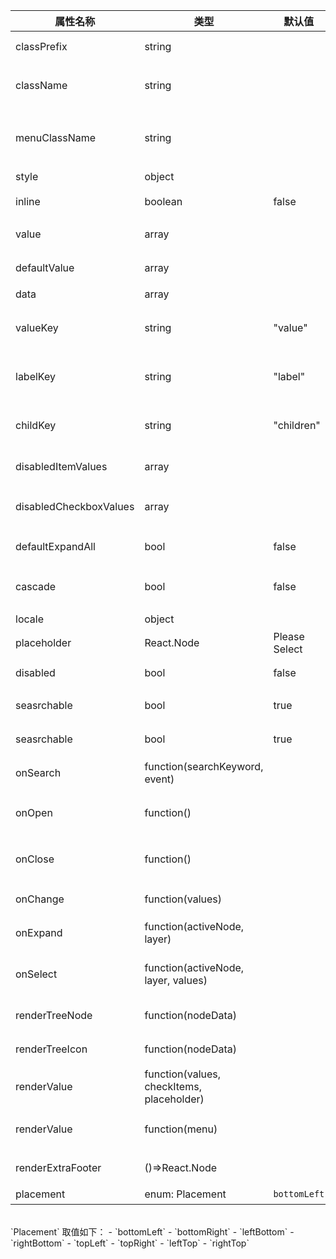 | 属性名称               | 类型                                      | 默认值        | 描述                            |
| ---------------------- | ----------------------------------------- | ------------- | ------------------------------- |
| classPrefix            | string                                    |               | className 的前缀                |
| className              | string                                    |               | Picker 的自定义 className       |
| menuClassName          | string                                    |               | Picker Menu 的自定义 className  |
| style                  | object                                    |               | style 样式                      |
| inline                 | boolean                                   | false         | 是否只使用 checktree            |
| value                  | array                                     |               | 当前选中的值                    |
| defaultValue           | array                                     |               | 默认选中的值                    |
| data                   | array                                     |               | tree 数据                       |
| valueKey               | string                                    | "value"       | tree 数据结构 value 属性名称    |
| labelKey               | string                                    | "label"       | tree 数据结构 label 属性名称    |
| childKey               | string                                    | "children"    | tree 数据结构 children 属性名称 |
| disabledItemValues     | array                                     |               | 禁用节点列表                    |
| disabledCheckboxValues | array                                     |               | 禁用节点的 checkbox 列表        |
| defaultExpandAll       | bool                                      | false         | 默认展开所有节点                |
| cascade                | bool                                      | false         | checktree 是否级联选择          |
| locale                 | object                                    |               | 本地语言                        |
| placeholder            | React.Node                                | Please Select | 占位符                          |
| disabled               | bool                                      | false         | 是否禁用 Picker                 |
| seasrchable            | bool                                      | true          | 是否可以清楚                    |
| seasrchable            | bool                                      | true          | 是否显示搜索框                  |
| onSearch               | function(searchKeyword, event)            |               | 搜索回调函数                    |
| onOpen                 | function()                                |               | 展开 Dropdown 的回调函数        |
| onClose                | function()                                |               | 关闭 Dropdown 的回调函数        |
| onChange               | function(values)                          |               | 数据改变的回调函数              |
| onExpand               | function(activeNode, layer)               |               | 树节点展示时的回调              |
| onSelect               | function(activeNode, layer, values)       |               | 选择树节点后的回调函数          |
| renderTreeNode         | function(nodeData)                        |               | 自定义渲染 tree 节点            |
| renderTreeIcon         | function(nodeData)                        |               | 自定义渲染 图标                 |
| renderValue            | function(values, checkItems, placeholder) |               | 自定义渲染 placeholder          |
| renderValue            | function(menu)                            |               | 自定义渲染 Dropdown Menu        |
| renderExtraFooter      | ()=>React.Node                            |               | 自定义页脚内容                  |
| placement              | enum: Placement                           | `bottomLeft`  | 打开位置                        |

<br/>
`Placement` 取值如下：
- `bottomLeft`
- `bottomRight`
- `leftBottom`
- `rightBottom`
- `topLeft`
- `topRight`
- `leftTop`
- `rightTop`
